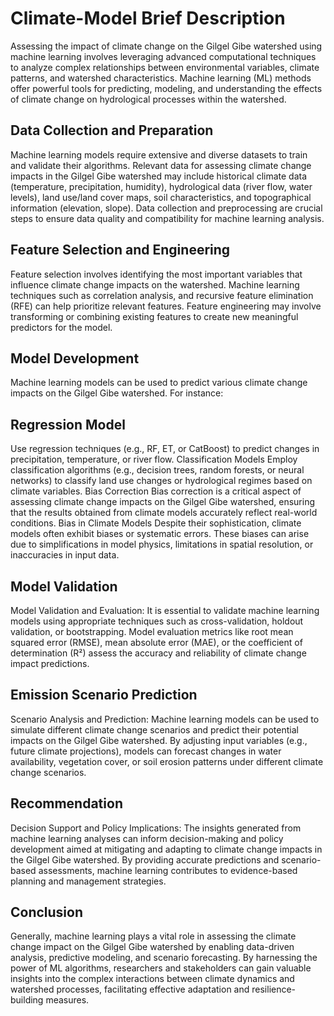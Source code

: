 # Climate-Model Brief Description 
Assessing the impact of climate change on the Gilgel Gibe watershed using machine learning involves leveraging advanced computational techniques to analyze complex relationships between environmental variables, climate patterns, and watershed characteristics. Machine learning (ML) methods offer powerful tools for predicting, modeling, and understanding the effects of climate change on hydrological processes within the watershed. 
## Data Collection and Preparation
Machine learning models require extensive and diverse datasets to train and validate their algorithms. Relevant data for assessing climate change impacts in the Gilgel Gibe watershed may include historical climate data (temperature, precipitation, humidity), hydrological data (river flow, water levels), land use/land cover maps, soil characteristics, and topographical information (elevation, slope). Data collection and preprocessing are crucial steps to ensure data quality and compatibility for machine learning analysis.
## Feature Selection and Engineering
Feature selection involves identifying the most important variables that influence climate change impacts on the watershed. Machine learning techniques such as correlation analysis, and recursive feature elimination (RFE) can help prioritize relevant features. Feature engineering may involve transforming or combining existing features to create new meaningful predictors for the model.
## Model Development
Machine learning models can be used to predict various climate change impacts on the Gilgel Gibe watershed. For instance:
## Regression Model 
Use regression techniques (e.g., RF, ET, or CatBoost) to predict changes in precipitation, temperature, or river flow.
Classification Models
Employ classification algorithms (e.g., decision trees, random forests, or neural networks) to classify land use changes or hydrological regimes based on climate variables.
Bias Correction
Bias correction is a critical aspect of assessing climate change impacts on the Gilgel Gibe watershed, ensuring that the results obtained from climate models accurately reflect real-world conditions.
Bias in Climate Models
Despite their sophistication, climate models often exhibit biases or systematic errors. These biases can arise due to simplifications in model physics, limitations in spatial resolution, or inaccuracies in input data.
## Model Validation
Model Validation and Evaluation: It is essential to validate machine learning models using appropriate techniques such as cross-validation, holdout validation, or bootstrapping. Model evaluation metrics like root mean squared error (RMSE), mean absolute error (MAE), or the coefficient of determination (R²) assess the accuracy and reliability of climate change impact predictions.
## Emission Scenario Prediction
Scenario Analysis and Prediction: Machine learning models can be used to simulate different climate change scenarios and predict their potential impacts on the Gilgel Gibe watershed. By adjusting input variables (e.g., future climate projections), models can forecast changes in water availability, vegetation cover, or soil erosion patterns under different climate change scenarios.
## Recommendation 
Decision Support and Policy Implications: The insights generated from machine learning analyses can inform decision-making and policy development aimed at mitigating and adapting to climate change impacts in the Gilgel Gibe watershed. By providing accurate predictions and scenario-based assessments, machine learning contributes to evidence-based planning and management strategies. 
## Conclusion 
Generally, machine learning plays a vital role in assessing the climate change impact on the Gilgel Gibe watershed by enabling data-driven analysis, predictive modeling, and scenario forecasting. By harnessing the power of ML algorithms, researchers and stakeholders can gain valuable insights into the complex interactions between climate dynamics and watershed processes, facilitating effective adaptation and resilience-building measures.

